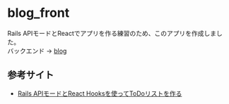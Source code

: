 # blog_front
Rails APIモードとReactでアプリを作る練習のため、このアプリを作成しました。
<br>
バックエンド → [blog](https://github.com/yuchan1120/blog)

##  参考サイト
- [Rails APIモードとReact Hooksを使ってToDoリストを作る](https://zenn.dev/nicoryo/articles/20201214tech)

